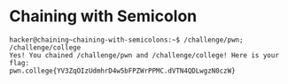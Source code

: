 # Chaining with Semicolon    
    hacker@chaining~chaining-with-semicolons:~$ /challenge/pwn; /challenge/college
    Yes! You chained /challenge/pwn and /challenge/college! Here is your flag:
    pwn.college{YV3ZqOIzUdmhrD4w5bFPZWrPPMC.dVTN4QDLwgzN0czW}